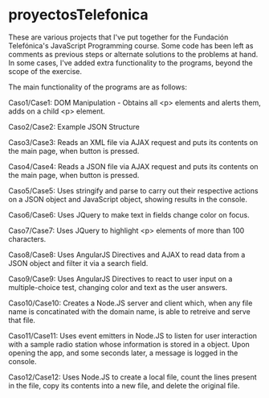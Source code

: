 # proyectosTelefonica

These are various projects that I've put together for the Fundación Telefónica's JavaScript Programming course. Some code has been left as comments as previous steps or alternate solutions to the problems at hand. In some cases, I've added extra functionality to the programs, beyond the scope of the exercise. 

The main functionality of the programs are as follows:

Caso1/Case1: DOM Manipulation - Obtains all \<p> elements and alerts them, adds on a child \<p> element.

Caso2/Case2: Example JSON Structure

Caso3/Case3: Reads an XML file via AJAX request and puts its contents on the main page, when button is pressed.

Caso4/Case4: Reads a JSON file via AJAX request and puts its contents on the main page, when button is pressed.
  
Caso5/Case5: Uses stringify and parse to carry out their respective actions on a JSON object and JavaScript object, showing results in the console.
  
Caso6/Case6: Uses JQuery to make text in fields change color on focus.
  
Caso7/Case7: Uses JQuery to highlight \<p> elements of more than 100 characters.
  
Caso8/Case8: Uses AngularJS Directives and AJAX to read data from a JSON object and filter it via a search field.
  
Caso9/Case9: Uses AngularJS Directives to react to user input on a multiple-choice test, changing color and text as the user answers.
  
Caso10/Case10: Creates a Node.JS server and client which, when any file name is concatinated with the domain name, is able to retreive and serve that file. 
  
Caso11/Case11: Uses event emitters in Node.JS to listen for user interaction with a sample radio station whose information is stored in a object. Upon opening the app, and some seconds later, a message is logged in the console.
  
Caso12/Case12: Uses Node.JS to create a local file, count the lines present in the file, copy its contents into a new file, and delete the original file. 
